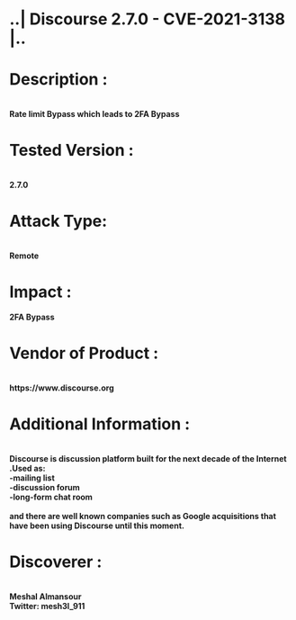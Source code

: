 # ..| Discourse 2.7.0 - CVE-2021-3138 |..

# Description :
<br>
<b>Rate limit Bypass which leads to 2FA Bypass
</b><br>
<h1>Tested Version :</h1>
<br>
<b>2.7.0
</b><br>
<h1>Attack Type: </h1>
<br>
<b>Remote
</b>
<br>
<h1>Impact :<br></h1>
<b>2FA Bypass
</b><br>
<h1>Vendor of Product :</h1>
<br>
<b>https://www.discourse.org
</b><br>
<h1>Additional Information :</h1>
<b><br>
Discourse is discussion platform built for the next decade of the Internet .Used as:<br>
-mailing list<br>
-discussion forum<br>
-long-form chat room<br>
<br>
and there are well known companies such as Google acquisitions that have been using Discourse until this moment.
<br>
</b>
<h1>Discoverer :</h1>
<b><br>
Meshal Almansour<br>
Twitter: mesh3l_911
<br>
</b>


